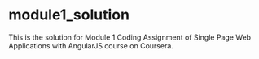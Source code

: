 # module1_solution
This is the solution for Module 1 Coding Assignment of Single Page Web Applications with AngularJS course on Coursera. 
